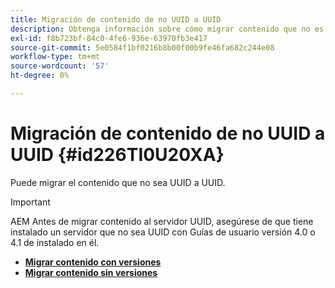 ```yaml
---
title: Migración de contenido de no UUID a UUID
description: Obtenga información sobre cómo migrar contenido que no es UUID a UUID
exl-id: f8b723bf-84c0-4fe6-936e-63970fb3e417
source-git-commit: 5e0584f1bf0216b8b00f00b9fe46fa682c244e08
workflow-type: tm+mt
source-wordcount: '57'
ht-degree: 0%

---
```


# Migración de contenido de no UUID a UUID {#id226TI0U20XA}


Puede migrar el contenido que no sea UUID a UUID.

>[!IMPORTANT]
>
> AEM Antes de migrar contenido al servidor UUID, asegúrese de que tiene instalado un servidor que no sea UUID con Guías de usuario versión 4.0 o 4.1 de instalado en él.



* [**Migrar contenido con versiones**](./migrate-non-uuid-uuid-with-versions.md)
* [**Migrar contenido sin versiones**](./migrate-non-uuid-uuid-without-versions.md)
